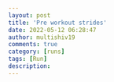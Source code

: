 ```yaml
---
layout: post
title: 'Pre workout strides'
date: 2022-05-12 06:28:47
author: multishiv19
comments: true
category: [runs]
tags: [Run]
description: 
---
```


<div width='100%' class='strava-embed-placeholder' data-embed-type='activity' data-embed-id='7132128205'></div>
<script src='https://strava-embeds.com/embed.js'></script>
